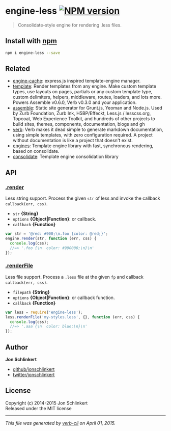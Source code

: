 # engine-less [![NPM version](https://badge.fury.io/js/engine-less.svg)](http://badge.fury.io/js/engine-less)

> Consolidate-style engine for rendering .less files.

## Install with [npm](npmjs.org)

```bash
npm i engine-less --save
```

## Related
 * [engine-cache](https://github.com/jonschlinkert/engine-cache): express.js inspired template-engine manager.
 * [template](https://github.com/jonschlinkert/template): Render templates from any engine. Make custom template types, use layouts on pages, partials or any custom template type, custom delimiters, helpers, middleware, routes, loaders, and lots more. Powers Assemble v0.6.0, Verb v0.3.0 and your application.
 * [assemble](http://assemble.io): Static site generator for Grunt.js, Yeoman and Node.js. Used by Zurb Foundation, Zurb Ink, H5BP/Effeckt, Less.js / lesscss.org, Topcoat, Web Experience Toolkit, and hundreds of other projects to build sites, themes, components, documentation, blogs and gh
 * [verb](https://github.com/assemble/verb): Verb makes it dead simple to generate markdown documentation, using simple templates, with zero configuration required. A project without documentation is like a project that doesn't exist.
 * [engines](https://github.com/assemble/engines): Template engine library with fast, synchronous rendering, based on consolidate.
 * [consolidate](https://github.com/visionmedia/consolidate.js): Template engine consolidation library

## API
### [.render](./index.js#L53)

Less string support. Process the given `str` of less and invoke the callback `callback(err, css)`.

* `str` **{String}**    
* `options` **{Object|Function}**: or callback.    
* `callback` **{Function}**    

```js
var str = '@red: #900;\n.foo {color: @red;}';
engine.render(str, function (err, css) {
  console.log(css);
  //=> '.foo {\n  color: #990000;\n}\n'
});
```

### [.renderFile](./index.js#L96)

Less file support. Process a `.less` file at the given `fp` and callback `callback(err, css)`.

* `filepath` **{String}**    
* `options` **{Object|Function}**: or callback function.    
* `callback` **{Function}**    

```js
var less = require('engine-less');
less.renderFile('my-styles.less', {}, function (err, css) {
  console.log(css);
  //=> '.aaa {\n  color: blue;\n}\n'
});
```

## Author

**Jon Schlinkert**

+ [github/jonschlinkert](https://github.com/jonschlinkert)
+ [twitter/jonschlinkert](http://twitter.com/jonschlinkert) 

## License
Copyright (c) 2014-2015 Jon Schlinkert  
Released under the MIT license

***

_This file was generated by [verb-cli](https://github.com/assemble/verb-cli) on April 01, 2015._
